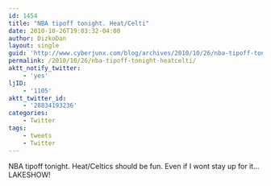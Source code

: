 ```yaml
---
id: 1454
title: "NBA tipoff tonight. Heat/Celti"
date: 2010-10-26T19:03:32-04:00
author: DizkoDan
layout: single
guid: 'http://www.cyberjunx.com/blog/archives/2010/10/26/nba-tipoff-tonight-heatcelti/'
permalink: /2010/10/26/nba-tipoff-tonight-heatcelti/
aktt_notify_twitter:
    - 'yes'
ljID:
    - '1105'
aktt_twitter_id:
    - '28834193236'
categories:
    - Twitter
tags:
    - tweets
    - Twitter
---
```


NBA tipoff tonight. Heat/Celtics should be fun. Even if I wont stay up for it… LAKESHOW!